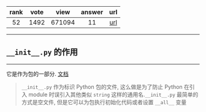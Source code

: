 
| rank | vote | view | answer | url |
|:-:|:-:|:-:|:-:|:-:|
|52|1492|671094|11| [url](http://stackoverflow.com/questions/448271/what-is-init-py-for) |
***

## `__init__.py` 的作用

***

它是作为包的一部分. [文档](http://docs.python.org/tutorial/modules.html#packages)

> `__init__.py` 作为标识 Python 包的文件, 这么做是为了防止 Python 在引入 module 时误引入其他类似 `string` 这样的通用名.`__init__.py` 最简单的方式是空文件, 但是它可以为包执行初始化代码或者设置 `__all__` 变量
